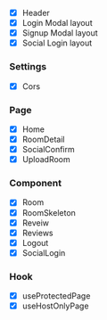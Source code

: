 - [x] Header
- [x] Login Modal layout
- [x] Signup Modal layout
- [x] Social Login layout

### Settings

- [x] Cors

### Page

- [x] Home
- [x] RoomDetail
- [x] SocialConfirm
- [x] UploadRoom

### Component

- [x] Room
- [x] RoomSkeleton
- [x] Reveiw
- [x] Reviews
- [x] Logout
- [x] SocialLogin

### Hook

- [x] useProtectedPage
- [x] useHostOnlyPage
